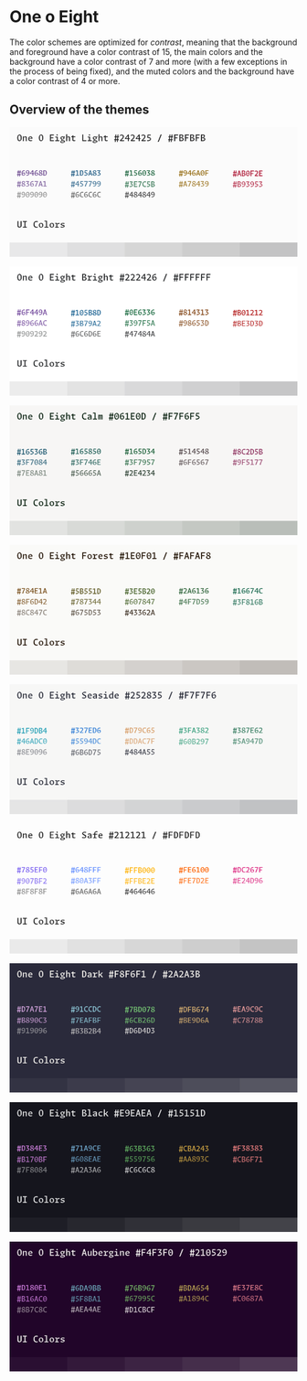 # One o Eight

The color schemes are optimized for *contrast*, meaning that the background and
foreground have a color contrast of 15, the main colors and the background have
a color contrast of 7 and more (with a few exceptions in the process of being
fixed), and the muted colors and the background have a color contrast of 4 or
more.

## Overview of the themes

![](cards/light.png)

![](cards/bright.png)

![](cards/calm.png)

![](cards/forest.png)

![](cards/seaside.png)

![](cards/safe.png)

![](cards/dark.png)

![](cards/black.png)

![](cards/aubergine.png)
